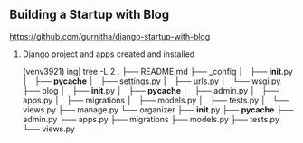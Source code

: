 ## Building a Startup with Blog
https://github.com/gurnitha/django-startup-with-blog

1. Django project and apps created and installed

	(venv3921) ing| tree -L 2
	.
	├── README.md
	├── _config
	│   ├── __init__.py
	│   ├── __pycache__
	│   ├── settings.py
	│   ├── urls.py
	│   └── wsgi.py
	├── blog
	│   ├── __init__.py
	│   ├── __pycache__
	│   ├── admin.py
	│   ├── apps.py
	│   ├── migrations
	│   ├── models.py
	│   ├── tests.py
	│   └── views.py
	├── manage.py
	└── organizer
	    ├── __init__.py
	    ├── __pycache__
	    ├── admin.py
	    ├── apps.py
	    ├── migrations
	    ├── models.py
	    ├── tests.py
	    └── views.py